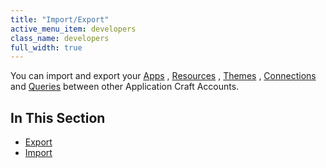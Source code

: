 ```yaml
---
title: "Import/Export"
active_menu_item: developers
class_name: developers
full_width: true
---
```



You can import and export your [Apps](/developers/documentation/product-guide/the-console/console-tabs/applications) , [Resources](/developers/documentation/product-guide/the-console/console-tabs/resources) , [Themes](/developers/documentation/product-guide/the-console/console-tabs/themes-overview) , [Connections](/developers/documentation/product-guide/the-console/console-tabs/connections/) and [Queries](/developers/documentation/product-guide/the-console/console-tabs/queries/) between other Application Craft Accounts.

## In This Section

 - [Export](/developers/documentation/product-guide/the-console/import/export/export)
 - [Import](/developers/documentation/product-guide/the-console/import/export/import)

